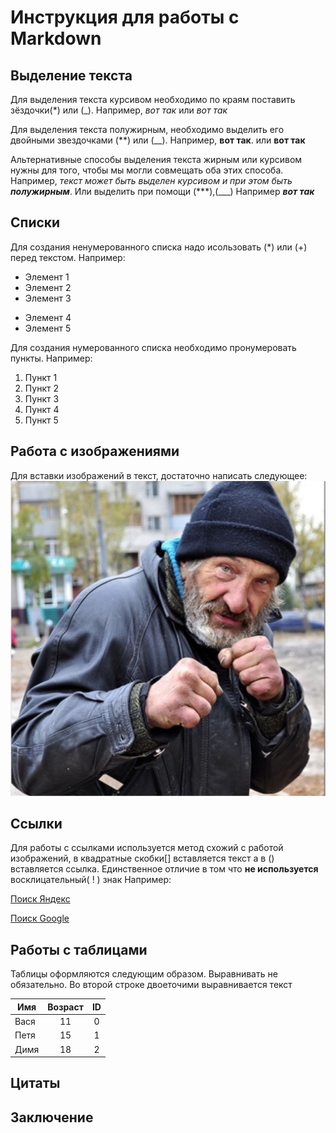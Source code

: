 # Инструкция для работы с Markdown

## Выделение текста

Для выделения текста курсивом необходимо по краям поставить зёздочки(*) или (_). Например, *вот так* или _вот так_

Для выделения текста полужирным, необходимо выделить его двойными звездочками (**) или (__).
Например, **вот так**. или __вот так__

Альтернативные способы выделения текста жирным или курсивом нужны для того, чтобы мы могли совмещать оба этих способа. Например, _текст может быть выделен курсивом и при этом быть **полужирным**_.
Или выделить при помощи (***),(___)
Например ***вот так***

## Списки
Для создания ненумерованного списка надо исользовать (*) или (+) перед текстом.
Например:

* Элемент 1
* Элемент 2
* Элемент 3
+ Элемент 4
+ Элемент 5

Для создания нумерованного списка необходимо пронумеровать пункты. 
Например:

1. Пункт 1
2. Пункт 2
3. Пункт 3
4. Пункт 4
5. Пункт 5

## Работа с изображениями 

Для вставки изображений в текст, достаточно написать следующее: 
![Текст который будет если изображение не загрузится](baza.jpg)


## Ссылки
Для работы с ссылками используется метод схожий с работой изображений, 
в квадратные скобки[] вставляется текст а в () вставляется ссылка.
Единственное отличие в том что **не используется** восклицательный( ! ) знак
Например:

[Поиск Яндекс](yandex.ru)

[Поиск Google](google.com)

## Работы с таблицами
Таблицы оформляются следующим образом.
Выравнивать не обязательно.
Во второй строке двоеточими выравнивается текст

| Имя   | Возраст | ID |
| --- | :---: |  :---: |
| Вася  | 11 | 0 |
| Петя  | 15 | 1 |
| Димя  | 18  | 2 |

## Цитаты

## Заключение